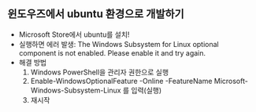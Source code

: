 ## 윈도우즈에서 ubuntu 환경으로 개발하기
- Microsoft Store에서 ubuntu를 설치!
- 실행하면 에러 발생: The Windows Subsystem for Linux optional component is not enabled. Please enable it and try again.
- 해결 방법
  1. Windows PowerShell을 관리자 권한으로 실행
  2. Enable-WindowsOptionalFeature -Online -FeatureName Microsoft-Windows-Subsystem-Linux 를 입력(실행)
  3. 재시작
